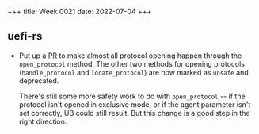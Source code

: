 +++
title: Week 0021
date: 2022-07-04
+++

## uefi-rs

* Put up a [PR](https://github.com/rust-osdev/uefi-rs/pull/460) to make
  almost all protocol opening happen through the `open_protocol`
  method. The other two methods for opening protocols (`handle_protocol`
  and `locate_protocol`) are now marked as `unsafe` and deprecated.

  There's still some more safety work to do with `open_protocol` -- if
  the protocol isn't opened in exclusive mode, or if the agent parameter
  isn't set correctly, UB could still result. But this change is a good
  step in the right direction.
